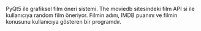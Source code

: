 PyQt5 ile grafiksel film öneri sistemi. The moviedb sitesindeki film API si ile kullanıcıya random film öneriyor. Filmin adını, IMDB puanını ve filmin konusunu kullanıcıya gösteren bir programdır.
